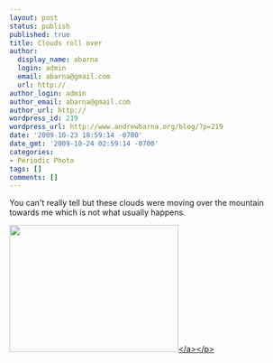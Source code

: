 ```yaml
---
layout: post
status: publish
published: true
title: Clouds roll over
author:
  display_name: abarna
  login: admin
  email: abarna@gmail.com
  url: http://
author_login: admin
author_email: abarna@gmail.com
author_url: http://
wordpress_id: 219
wordpress_url: http://www.andrewbarna.org/blog/?p=219
date: '2009-10-23 18:59:14 -0700'
date_gmt: '2009-10-24 02:59:14 -0700'
categories:
- Periodic Photo
tags: []
comments: []
---
```

<p>You can't really tell but these clouds were moving over the mountain towards me which is not what usually happens.</p>
<p><a href="http:&#47;&#47;www.andrewbarna.org&#47;blog&#47;wp-content&#47;uploads&#47;2009&#47;10&#47;l_2048_1536_FC01C17D-6E94-49C8-B463-AC5EADADFCCC.jpeg"><img src="http:&#47;&#47;www.andrewbarna.org&#47;blog&#47;wp-content&#47;uploads&#47;2009&#47;10&#47;l_2048_1536_FC01C17D-6E94-49C8-B463-AC5EADADFCCC.jpeg" alt="" width="300" height="225" class="alignnone size-full wp-image-364" &#47;><&#47;a><&#47;p></p>
